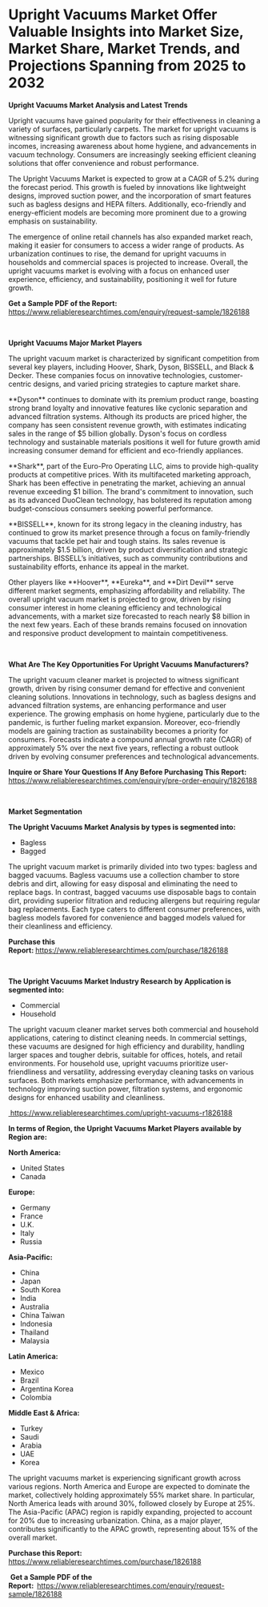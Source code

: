 <p><h1>Upright Vacuums Market Offer Valuable Insights into Market Size, Market Share, Market Trends, and Projections Spanning from 2025 to 2032</h1></p><p><strong>Upright Vacuums Market Analysis and Latest Trends</strong></p>
<p><p>Upright vacuums have gained popularity for their effectiveness in cleaning a variety of surfaces, particularly carpets. The market for upright vacuums is witnessing significant growth due to factors such as rising disposable incomes, increasing awareness about home hygiene, and advancements in vacuum technology. Consumers are increasingly seeking efficient cleaning solutions that offer convenience and robust performance.</p><p>The Upright Vacuums Market is expected to grow at a CAGR of 5.2% during the forecast period. This growth is fueled by innovations like lightweight designs, improved suction power, and the incorporation of smart features such as bagless designs and HEPA filters. Additionally, eco-friendly and energy-efficient models are becoming more prominent due to a growing emphasis on sustainability.</p><p>The emergence of online retail channels has also expanded market reach, making it easier for consumers to access a wider range of products. As urbanization continues to rise, the demand for upright vacuums in households and commercial spaces is projected to increase. Overall, the upright vacuums market is evolving with a focus on enhanced user experience, efficiency, and sustainability, positioning it well for future growth.</p></p>
<p><strong>Get a Sample PDF of the Report:&nbsp;</strong> <a href="https://www.reliableresearchtimes.com/enquiry/request-sample/1826188?utm_campaign=2646&utm_medium=2&utm_source=Github&utm_content=ia&utm_term=16042025&utm_id=upright-vacuums">https://www.reliableresearchtimes.com/enquiry/request-sample/1826188</a></p>
<p>&nbsp;</p>
<p><strong>Upright Vacuums Major Market Players</strong></p>
<p><p>The upright vacuum market is characterized by significant competition from several key players, including Hoover, Shark, Dyson, BISSELL, and Black & Decker. These companies focus on innovative technologies, customer-centric designs, and varied pricing strategies to capture market share.</p><p>**Dyson** continues to dominate with its premium product range, boasting strong brand loyalty and innovative features like cyclonic separation and advanced filtration systems. Although its products are priced higher, the company has seen consistent revenue growth, with estimates indicating sales in the range of $5 billion globally. Dyson's focus on cordless technology and sustainable materials positions it well for future growth amid increasing consumer demand for efficient and eco-friendly appliances.</p><p>**Shark**, part of the Euro-Pro Operating LLC, aims to provide high-quality products at competitive prices. With its multifaceted marketing approach, Shark has been effective in penetrating the market, achieving an annual revenue exceeding $1 billion. The brand's commitment to innovation, such as its advanced DuoClean technology, has bolstered its reputation among budget-conscious consumers seeking powerful performance.</p><p>**BISSELL**, known for its strong legacy in the cleaning industry, has continued to grow its market presence through a focus on family-friendly vacuums that tackle pet hair and tough stains. Its sales revenue is approximately $1.5 billion, driven by product diversification and strategic partnerships. BISSELL’s initiatives, such as community contributions and sustainability efforts, enhance its appeal in the market.</p><p>Other players like **Hoover**, **Eureka**, and **Dirt Devil** serve different market segments, emphasizing affordability and reliability. The overall upright vacuum market is projected to grow, driven by rising consumer interest in home cleaning efficiency and technological advancements, with a market size forecasted to reach nearly $8 billion in the next few years. Each of these brands remains focused on innovation and responsive product development to maintain competitiveness.</p></p>
<p>&nbsp;</p>
<p><strong>What Are The Key Opportunities For Upright Vacuums Manufacturers?</strong></p>
<p><p>The upright vacuum cleaner market is projected to witness significant growth, driven by rising consumer demand for effective and convenient cleaning solutions. Innovations in technology, such as bagless designs and advanced filtration systems, are enhancing performance and user experience. The growing emphasis on home hygiene, particularly due to the pandemic, is further fueling market expansion. Moreover, eco-friendly models are gaining traction as sustainability becomes a priority for consumers. Forecasts indicate a compound annual growth rate (CAGR) of approximately 5% over the next five years, reflecting a robust outlook driven by evolving consumer preferences and technological advancements.</p></p>
<p><strong>Inquire or Share Your Questions If Any Before Purchasing This Report:</strong> <a href="https://www.reliableresearchtimes.com/enquiry/pre-order-enquiry/1826188?utm_campaign=2646&utm_medium=2&utm_source=Github&utm_content=ia&utm_term=16042025&utm_id=upright-vacuums">https://www.reliableresearchtimes.com/enquiry/pre-order-enquiry/1826188</a></p>
<p>&nbsp;</p>
<p><strong>Market Segmentation</strong></p>
<p><strong>The Upright Vacuums Market Analysis by types is segmented into:</strong></p>
<p><ul><li>Bagless</li><li>Bagged</li></ul></p>
<p><p>The upright vacuum market is primarily divided into two types: bagless and bagged vacuums. Bagless vacuums use a collection chamber to store debris and dirt, allowing for easy disposal and eliminating the need to replace bags. In contrast, bagged vacuums use disposable bags to contain dirt, providing superior filtration and reducing allergens but requiring regular bag replacements. Each type caters to different consumer preferences, with bagless models favored for convenience and bagged models valued for their cleanliness and efficiency.</p></p>
<p><strong>Purchase this Report:&nbsp;</strong><a href="https://www.reliableresearchtimes.com/purchase/1826188?utm_campaign=2646&utm_medium=2&utm_source=Github&utm_content=ia&utm_term=16042025&utm_id=upright-vacuums">https://www.reliableresearchtimes.com/purchase/1826188</a></p>
<p>&nbsp;</p>
<p><strong>The Upright Vacuums Market Industry Research by Application is segmented into:</strong></p>
<p><ul><li>Commercial</li><li>Household</li></ul></p>
<p><p>The upright vacuum cleaner market serves both commercial and household applications, catering to distinct cleaning needs. In commercial settings, these vacuums are designed for high efficiency and durability, handling larger spaces and tougher debris, suitable for offices, hotels, and retail environments. For household use, upright vacuums prioritize user-friendliness and versatility, addressing everyday cleaning tasks on various surfaces. Both markets emphasize performance, with advancements in technology improving suction power, filtration systems, and ergonomic designs for enhanced usability and cleanliness.</p></p>
<p><a href="https://www.reliableresearchtimes.com/upright-vacuums-r1826188?utm_campaign=2646&utm_medium=2&utm_source=Github&utm_content=ia&utm_term=16042025&utm_id=upright-vacuums">&nbsp;https://www.reliableresearchtimes.com/upright-vacuums-r1826188</a></p>
<p><strong>In terms of Region, the Upright Vacuums Market Players available by Region are:</strong></p>
<p>
    <p> <strong> North America: </strong>
        <ul>
            <li>United States</li>
            <li>Canada</li>
        </ul>
        </p> 
    <p> <strong> Europe: </strong>
        <ul>
            <li>Germany</li>
            <li>France</li>
            <li>U.K.</li>
            <li>Italy</li>
            <li>Russia</li>
        </ul>
        </p> 
    <p> <strong> Asia-Pacific: </strong>
        <ul>
            <li>China</li>
            <li>Japan</li>
            <li>South Korea</li>
            <li>India</li>
            <li>Australia</li>
            <li>China Taiwan</li>
            <li>Indonesia</li>
            <li>Thailand</li>
            <li>Malaysia</li>
        </ul>
        </p> 
    <p> <strong> Latin America: </strong>
        <ul>
            <li>Mexico</li>
            <li>Brazil</li>
            <li>Argentina Korea</li>
            <li>Colombia</li>
        </ul>
        </p> 
    <p> <strong> Middle East & Africa: </strong>
        <ul>
            <li>Turkey</li>
            <li>Saudi</li>
            <li>Arabia</li>
            <li>UAE</li>
            <li>Korea</li>
        </ul>
    </p>
    </p>
<p><p>The upright vacuums market is experiencing significant growth across various regions. North America and Europe are expected to dominate the market, collectively holding approximately 55% market share. In particular, North America leads with around 30%, followed closely by Europe at 25%. The Asia-Pacific (APAC) region is rapidly expanding, projected to account for 20% due to increasing urbanization. China, as a major player, contributes significantly to the APAC growth, representing about 15% of the overall market.</p></p>
<p><strong>Purchase this Report: </strong><a href="https://www.reliableresearchtimes.com/purchase/1826188?utm_campaign=2646&utm_medium=2&utm_source=Github&utm_content=ia&utm_term=16042025&utm_id=upright-vacuums">https://www.reliableresearchtimes.com/purchase/1826188</a></p>
<p>&nbsp;<strong>Get a Sample PDF of the Report:&nbsp;&nbsp;</strong><a href="https://www.reliableresearchtimes.com/enquiry/request-sample/1826188?utm_campaign=2646&utm_medium=2&utm_source=Github&utm_content=ia&utm_term=16042025&utm_id=upright-vacuums">https://www.reliableresearchtimes.com/enquiry/request-sample/1826188</a></p>
<p><strong></strong></p>
<p><p></p><p></p><p></p></p>